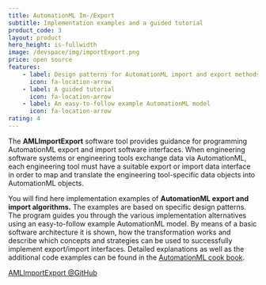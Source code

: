 ```yaml
---
title: AutomationML Im-/Export
subtitle: Implementation examples and a guided tutorial
product_code: 3
layout: product
hero_height: is-fullwidth
image: /devspace/img/importExport.png
price: open source
features:
    - label: Design patterns for AutomationML import and export methods	
      icon: fa-location-arrow
    - label: A guided tutorial
      icon: fa-location-arrow
    - label: An easy-to-follow example AutomationML model
      icon: fa-location-arrow
rating: 4
---
```


The **AMLImportExport** software tool provides guidance for programming AutomationML export and import software interfaces. When engineering software systems or engineering tools exchange data via AutomationML, each engineering tool must have a suitable export or import data interface in order to map and translate the engineering tool-specific data objects into AutomationML objects. 

You will find here implementation examples of **AutomationML export and import algorithms.** The examples are based on specific design patterns. The program guides you through the various implementation alternatives using an easy-to-follow example AutomationML model. By means of a basic software architecture it is shown, how the transformation works and describe which concepts and strategies can be used to successfully implement export/import interfaces. Detailed explanations as well as the additional code examples can be found in the [AutomationML cook book](https://www.degruyter.com/document/doi/10.1515/9783110745979/html).

[AMLImportExport @GitHub](https://github.com/AutomationML/AMLImportExport)

